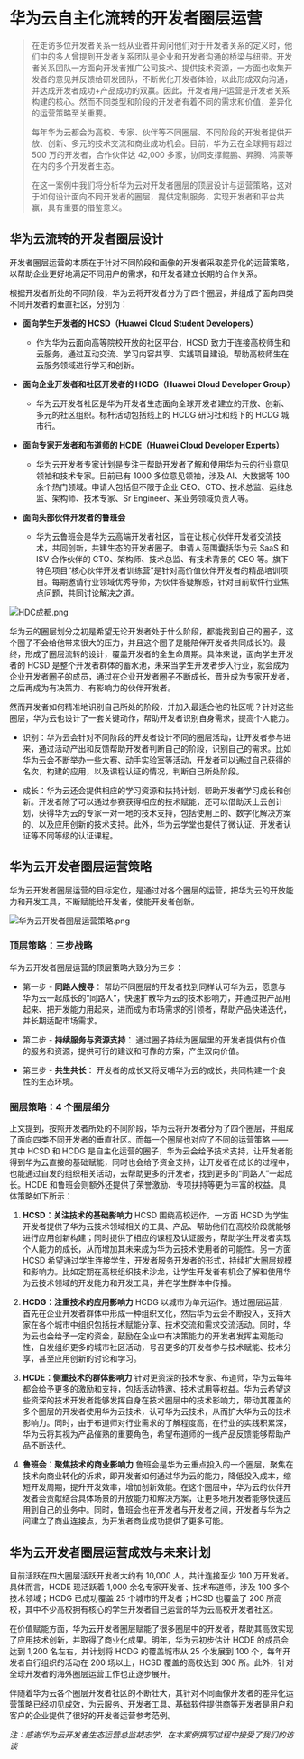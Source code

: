 # 华为云自主化流转的开发者圈层运营

> 在走访多位开发者关系一线从业者并询问他们对于开发者关系的定义时，他们中的多人曾提到开发者关系团队是企业和开发者沟通的桥梁与纽带。开发者关系团队一方面向开发者推广公司技术、提供技术资源，一方面也收集开发者的意见并反馈给研发团队，不断优化开发者体验，以此形成双向沟通，并达成开发者成功+产品成功的双赢。因此，开发者用户运营是开发者关系构建的核心。然而不同类型和阶段的开发者有着不同的需求和价值，差异化的运营策略至关重要。 
> 
> 每年华为云都会为高校、专家、伙伴等不同圈层、不同阶段的开发者提供开放、创新、多元的技术交流和商业成功机会。目前，华为云在全球拥有超过 500 万的开发者，合作伙伴达 42,000 多家，协同支撑鲲鹏、昇腾、鸿蒙等在内的多个开发者生态。 
> 
> 在这一案例中我们将分析华为云对开发者圈层的顶层设计与运营策略，这对于如何设计面向不同开发者的圈层，提供定制服务，实现开发者和平台共赢，具有重要的借鉴意义。

## 华为云流转的开发者圈层设计

开发者圈层运营的本质在于针对不同阶段和画像的开发者采取差异化的运营策略，以帮助企业更好地满足不同用户的需求，和开发者建立长期的合作关系。

根据开发者所处的不同阶段，华为云将开发者分为了四个圈层，并组成了面向四类不同开发者的垂直社区，分别为：

* **面向学生开发者的 HCSD（Huawei Cloud Student Developers）**
  * 作为华为云面向高等院校开放的社区平台，HCSD 致力于连接高校师生和云服务，通过互动交流、学习内容共享、实践项目建设，帮助高校师生在云服务领域进行学习和创新。

* **面向企业开发者和社区开发者的 HCDG（Huawei Cloud Developer Group）**
  * 华为云开发者社区是华为开发者生态面向全球开发者建立的开放、创新、多元的社区组织。标杆活动包括线上的 HCDG 研习社和线下的 HCDG 城市行。

* **面向专家开发者和布道师的 HCDE（Huawei Cloud Developer Experts）**
  * 华为云开发者专家计划是专注于帮助开发者了解和使用华为云的行业意见领袖和技术专家。目前已有 1000 多位意见领袖，涉及 AI、大数据等 100 余个热门领域。申请人包括但不限于企业 CEO、CTO、技术总监、运维总监、架构师、技术专家、Sr Engineer、某业务领域负责人等。

* **面向头部伙伴开发者的鲁班会**
  * 华为云鲁班会是华为云高端开发者社区，旨在让核心伙伴开发者交流技术，共同创新，共建生态的开发者圈子。申请人范围囊括华为云 SaaS 和 ISV 合作伙伴的 CTO、架构师、技术总监、有技术背景的 CEO 等。旗下特色项目“核心伙伴开发者训练营”是针对高价值伙伴开发者的精品培训项目。每期邀请行业领域优秀导师，为伙伴答疑解惑，针对目前软件行业焦点问题，共同讨论解决之道。

![HDC成都.png](https://segmentfault.com/img/bVdaOpq)

华为云的圈层划分之初是希望无论开发者处于什么阶段，都能找到自己的圈子，这个圈子不会给他带来很大的压力，并且这个圈子是能陪伴开发者共同成长的。最终，形成了圈层流转的设计，覆盖开发者的全生命周期。具体来说，面向学生开发者的 HCSD 是整个开发者群体的蓄水池，未来当学生开发者步入行业，就会成为企业开发者圈子的成员，通过在企业开发者圈子不断成长，晋升成为专家开发者，之后再成为有决策力、有影响力的伙伴开发者。

然而开发者如何精准地识别自己所处的阶段，并加入最适合他的社区呢？针对这些圈层，华为云也设计了一套关键动作，帮助开发者识别自身需求，提高个人能力。

* 识别：华为云会针对不同阶段的开发者设计不同的圈层活动，让开发者参与进来，通过活动产出和反馈帮助开发者判断自己的阶段，识别自己的需求。比如华为云会不断举办一些大赛、动手实验室等活动，开发者可以通过自己获得的名次，构建的应用，以及课程认证的情况，判断自己所处阶段。

* 成长：华为云还会提供相应的学习资源和扶持计划，帮助开发者学习成长和创新。开发者除了可以通过参赛获得相应的技术赋能，还可以借助沃土云创计划，获得华为云的专家一对一地的技术支持，包括使用上的、数字化解决方案的、以及应用创新的技术支持。此外，华为云学堂也提供了微认证、开发者认证等不同等级的认证课程。

## 华为云开发者圈层运营策略

华为云开发者圈层运营的目标定位，是通过对各个圈层的运营，把华为云的开放能力和开发工具，不断赋能给开发者，使能开发者创新。

![华为云开发者圈层运营策略.png](https://segmentfault.com/img/bVdaOpv)

### 顶层策略：三步战略

华为云开发者圈层运营的顶层策略大致分为三步：

- 第一步 - **同路人搜寻**： 帮助不同圈层的开发者找到同样认可华为云，愿意与华为云一起成长的“同路人”，快速扩散华为云的技术影响力，并通过把产品用起来、把开发能力用起来，进而成为市场需求的引领者，帮助产品快递迭代，并长期适配市场需求。

- 第二步 - **持续服务与资源支持**： 通过圈子持续为圈层里的开发者提供有价值的服务和资源，提供可行的建议和可靠的方案，产生双向价值。

- 第三步 - **共生共长**： 开发者的成长又将反哺华为云的成长，共同构建一个良性的生态环境。

### 圈层策略：4 个圈层细分

上文提到，按照开发者所处的不同阶段，华为云将开发者分为了四个圈层，并组成了面向四类不同开发者的垂直社区。而每一个圈层也对应了不同的运营策略 ——其中 HCSD 和 HCDG 是自主化运营的圈子，华为云会给予技术支持，让开发者能得到华为云直接的基础赋能，同时也会给予资金支持，让开发者在成长的过程中，也能通过自发的组织相关活动，去帮助更多的开发者，找到更多的“同路人”一起成长。HCDE 和鲁班会则额外还提供了荣誉激励、专项扶持等更为丰富的权益。具体策略如下所示：

1. **HCSD：关注技术的基础影响力**
   HCSD 围绕高校运作。一方面 HCSD 为学生开发者提供了华为云技术领域相关的工具、产品、帮助他们在高校阶段就能够进行应用创新构建；同时提供了相应的课程及认证服务，帮助学生开发者实现个人能力的成长，从而增加其未来成为华为云技术使用者的可能性。另一方面 HCSD 希望通过学生连接学生，开发者服务开发者的形式，持续扩大圈层规模和影响力。比如定期在高校组织技术沙龙，让学生开发者有机会了解和使用华为云技术领域的开发能力和开发工具，并在学生群体中传播。

2. **HCDG：注重技术的应用影响力**
   HCDG 以城市为单元运作。通过圈层运营，首先在企业开发者群体中形成一种组织文化，然后华为云会不断投入，支持大家在各个城市中组织包括技术赋能分享、技术交流和需求交流活动。同时，华为云也会给予一定的资金，鼓励在企业中有决策能力的开发者发挥主观能动性，自发组织更多的城市社区活动，号召更多的开发者参与技术赋能、技术分享，甚至应用创新的讨论和学习。

3. **HCDE：侧重技术的群体影响力**
   针对更资深的技术专家、布道师，华为云每年都会给予更多的激励和支持，包括活动特邀、技术试用等权益。华为云希望这些资深的技术开发者能够发挥自身在技术圈层中的技术影响力，带动其覆盖的多个圈层的开发者使用华为云技术，认可华为云技术，从而扩大华为云的技术影响力。同时，由于布道师对行业需求的了解程度高，在行业的实践积累深，华为云将其视为产品催熟的重要角色，希望布道师的一线产品反馈能够帮助产品不断迭代。

4. **鲁班会：聚焦技术的商业影响力**
   鲁班会是华为云重点投入的一个圈层，聚焦在技术向商业转化的诉求，即开发者如何通过华为云的能力，降低投入成本，缩短开发周期，提升开发效率，增加创新效能。在这个圈层中，华为云的伙伴开发者会贡献结合具体场景的开放能力和解决方案，让更多地开发者能够快速应用到自己的业务中。同时，鲁班会也在开发者与开发者之间，开发者与华为之间建立了商业连接点，为开发者商业成功提供了更多可能。

## 华为云开发者圈层运营成效与未来计划

目前活跃在四大圈层活跃开发者大约有 10,000 人，共计连接至少 100 万开发者。具体而言，HCDE 现活跃着 1,000 余名专家开发者、技术布道师，涉及 100 多个技术领域；HCDG 已成功覆盖 25 个城市的开发者；HCSD 也覆盖了 200 所高校，其中不少高校拥有核心的学生开发者自己运营的华为云高校开发者社区。

在价值赋能方面，华为云开发者圈层赋能了很多圈层中的开发者，帮助其高效实现了应用技术创新，并取得了商业化成果。明年，华为云初步估计 HCDE 的成员会达到 1,200 名左右，并计划将 HCDG 的覆盖城市从 25 个发展到 100 个，每年开发者自行组织的活动在 200 场以上，HCSD 覆盖的高校达到 300 所。此外，针对全球开发者的海外圈层运营工作也正逐步展开。

伴随着华为云各个圈层开发者社区的不断壮大，其针对不同画像开发者的差异化运营策略已经初见成效，为云服务、开发者工具、基础软件提供商等开发者是用户和客户的企业提供了很好的开发者运营参考范例。

*注：感谢华为云开发者生态运营总监胡志学，在本案例撰写过程中接受了我们的访谈*